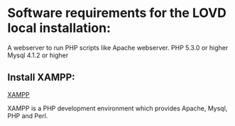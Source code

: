 # Software requirements for the LOVD local installation:
A webserver to run PHP scripts like Apache webserver.
PHP 5.3.0 or higher
Mysql 4.1.2 or higher

## Install XAMPP:
[XAMPP](https://www.apachefriends.org/index.html)

XAMPP is a PHP development environment which provides Apache, Mysql, PHP and Perl.
